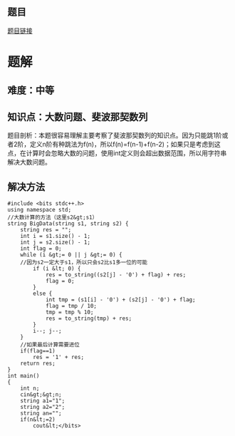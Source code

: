 ## 题目
[题目链接](https://www.nowcoder.com/practice/b178fcef3ed4448c99d7c0297312212d?tpId=182&tqId=325917&sourceUrl=/exam/oj&channenl=wgithub&fromPut=wgithub)

# 题解

## 难度：中等

## 知识点：大数问题、斐波那契数列
题目剖析：本题很容易理解主要考察了斐波那契数列的知识点。因为只能跳1阶或者2阶，定义n阶有种跳法为f(n)，所以f(n)=f(n-1)+f(n-2)；如果只是考虑到这点，在计算时会忽略大数的问题，使用int定义则会超出数据范围，所以用字符串解决大数问题。

## 解决方法

```
#include <bits stdc++.h>
using namespace std;
//大数计算的方法（这里s2&gt;s1）
string BigData(string s1, string s2) {
    string res = "";
    int i = s1.size() - 1;
    int j = s2.size() - 1;
    int flag = 0;
    while (i &gt;= 0 || j &gt;= 0) {
    //因为s2一定大于s1，所以只会s2比s1多一位的可能
        if (i &lt; 0) {
            res = to_string((s2[j] - '0') + flag) + res;
            flag = 0;
        }
        else {
            int tmp = (s1[i] - '0') + (s2[j] - '0') + flag;
            flag = tmp / 10;
            tmp = tmp % 10;
            res = to_string(tmp) + res;
        }
        i--; j--;
    }
    //如果最后计算需要进位
    if(flag==1)
        res = '1' + res;
    return res;
}
int main()
{
    int n;
    cin&gt;&gt;n;
    string a1="1";
    string a2="2";
    string an="";
    if(n&lt;=2)
        cout&lt;</bits>
